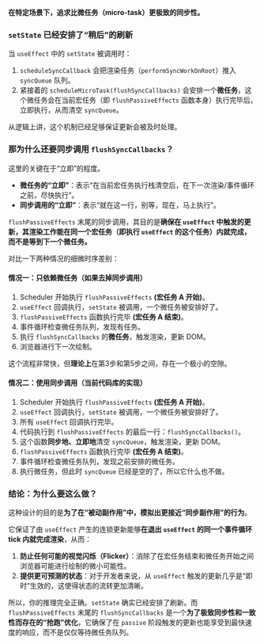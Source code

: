 **在特定场景下，追求比微任务（micro-task）更极致的同步性。**

### `setState` 已经安排了“稍后”的刷新

当 `useEffect` 中的 `setState` 被调用时：

1.  `scheduleSyncCallback` 会把渲染任务（`performSyncWorkOnRoot`）推入 `syncQueue` 队列。
2.  紧接着的 `scheduleMicroTask(flushSyncCallbacks)` 会安排一个**微任务**，这个微任务会在当前宏任务（即 `flushPassiveEffects` 函数本身）执行完毕后，立即执行，从而清空 `syncQueue`。

从逻辑上讲，这个机制已经足够保证更新会被及时处理。

### 那为什么还要同步调用 `flushSyncCallbacks`？

这里的关键在于“立即”的程度。

- **微任务的“立即”**：表示“在当前宏任务执行栈清空后，在下一次渲染/事件循环之前，尽快执行”。
- **同步调用的“立即”**：表示“就在这一行，别等，现在，马上执行”。

`flushPassiveEffects` 末尾的同步调用，其目的是**确保在 `useEffect` 中触发的更新，其渲染工作能在同一个宏任务（即执行 `useEffect` 的这个任务）内就完成，而不是等到下一个微任务。**

对比一下两种情况的细微时序差别：

#### **情况一：只依赖微任务（如果去掉同步调用）**

1.  Scheduler 开始执行 `flushPassiveEffects` **(宏任务 A 开始)**。
2.  `useEffect` 回调执行，`setState` 被调用，一个微任务被安排好了。
3.  `flushPassiveEffects` 函数执行完毕 **(宏任务 A 结束)**。
4.  事件循环检查微任务队列，发现有任务。
5.  执行 `flushSyncCallbacks` 的**微任务**，触发渲染，更新 DOM。
6.  浏览器进行下一次绘制。

这个流程非常快，但**理论上**在第3步和第5步之间，存在一个极小的空隙。

#### **情况二：使用同步调用（当前代码库的实现）**

1.  Scheduler 开始执行 `flushPassiveEffects` **(宏任务 A 开始)**。
2.  `useEffect` 回调执行，`setState` 被调用，一个微任务被安排好了。
3.  所有 `useEffect` 回调执行完毕。
4.  代码执行到 `flushPassiveEffects` 的最后一行：`flushSyncCallbacks()`。
5.  这个函数**同步地、立即地**清空 `syncQueue`，触发渲染，更新 DOM。
6.  `flushPassiveEffects` 函数执行完毕 **(宏任务 A 结束)**。
7.  事件循环检查微任务队列，发现之前安排的微任务。
8.  执行微任务，但此时 `syncQueue` 已经是空的了，所以它什么也不做。

### 结论：为什么要这么做？

这种设计的目的是**为了在“被动副作用”中，模拟出更接近“同步副作用”的行为**。

它保证了由 `useEffect` 产生的连锁更新能够**在退出 `useEffect` 的同一个事件循环 tick 内就完成渲染**，从而：

1.  **防止任何可能的视觉闪烁（Flicker）**：消除了在宏任务结束和微任务开始之间浏览器可能进行绘制的微小可能性。
2.  **提供更可预测的状态**：对于开发者来说，从 `useEffect` 触发的更新几乎是“即时”生效的，这使得状态的流转更加清晰。

所以，你的推理完全正确。`setState` 确实已经安排了刷新。而 `flushPassiveEffects` 末尾的 `flushSyncCallbacks` 是一个**为了极致同步性和一致性而存在的“抢跑”优化**，它确保了在 `passive` 阶段触发的更新也能享受到最快速度的响应，而不是仅仅等待微任务队列。
